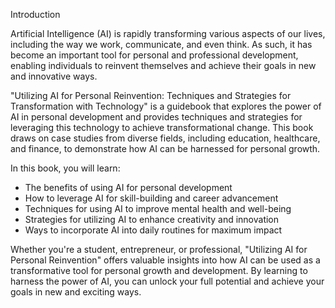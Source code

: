 Introduction

Artificial Intelligence (AI) is rapidly transforming various aspects of our lives, including the way we work, communicate, and even think. As such, it has become an important tool for personal and professional development, enabling individuals to reinvent themselves and achieve their goals in new and innovative ways.

"Utilizing AI for Personal Reinvention: Techniques and Strategies for Transformation with Technology" is a guidebook that explores the power of AI in personal development and provides techniques and strategies for leveraging this technology to achieve transformational change. This book draws on case studies from diverse fields, including education, healthcare, and finance, to demonstrate how AI can be harnessed for personal growth.

In this book, you will learn:

* The benefits of using AI for personal development
* How to leverage AI for skill-building and career advancement
* Techniques for using AI to improve mental health and well-being
* Strategies for utilizing AI to enhance creativity and innovation
* Ways to incorporate AI into daily routines for maximum impact

Whether you're a student, entrepreneur, or professional, "Utilizing AI for Personal Reinvention" offers valuable insights into how AI can be used as a transformative tool for personal growth and development. By learning to harness the power of AI, you can unlock your full potential and achieve your goals in new and exciting ways.
